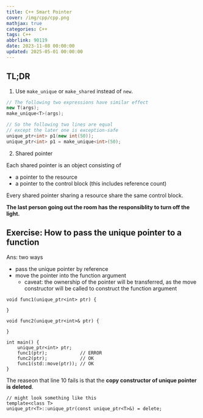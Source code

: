 ```yaml
---
title: C++ Smart Pointer
cover: /img/cpp/cpp.png
mathjax: true
categories: C++
tags: C++
abbrlink: 90119
date: 2023-11-08 00:00:00
updated: 2025-05-01 00:00:00
---
```


## TL;DR

1. Use `make_unique` or `make_shared` instead of `new`.
```cpp
// The following two expressions have similar effect
new T(args);
make_unique<T>(args);

// So the following two lines are equal 
// except the later one is exception-safe
unique_ptr<int> p1(new int(50));
unique_ptr<int> p1 = make_unique<int>(50);
```

2. Shared pointer

Each shared pointer is an object consisting of
- a pointer to the resource
- a pointer to the control block (this includes reference count)

Every shared pointer sharing a resource share the same control block.

**The last person going out the room has the responsiblity to turn off the light.**


## Exercise: How to pass the unique pointer to a function

Ans: two ways
- pass the unique pointer by reference
- move the pointer into the function argument
    - caveat: the ownership of the pointer will be transferred, as the move constructor will be called to construct the function argument

```cpp=
void func1(unique_ptr<int> ptr) {
    
}

void func2(unique_ptr<int>& ptr) {
    
}

int main() {
    unique_ptr<int> ptr;
    func1(ptr);            // ERROR
    func2(ptr);            // OK
    func1(std::move(ptr)); // OK
}
```

The reaseon that line 10 fails is that the **copy constructor of unique pointer is deleted**.
```cpp=
// might look something like this
template<class T>
unique_ptr<T>::unique_ptr(const unique_ptr<T>&) = delete;
```